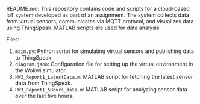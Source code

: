 README.md:
This repository contains code and scripts for a cloud-based IoT system developed as part of an assignment. The system collects data from virtual sensors, communicates via MQTT protocol, and visualizes data using ThingSpeak. MATLAB scripts are used for data analysis.

Files:
1. `main.py`: Python script for simulating virtual sensors and publishing data to ThingSpeak.
2. `diagram.json`: Configuration file for setting up the virtual environment in the Wokwi simulator.
3. `HW3_Report1_LatestData.m`: MATLAB script for fetching the latest sensor data from ThingSpeak.
4. `HW3_Report1_5Hours_data.m`: MATLAB script for analyzing sensor data over the last five hours.
